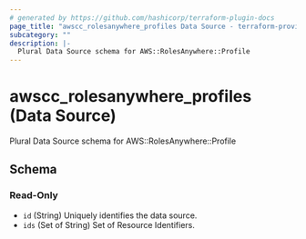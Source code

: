 ```yaml
---
# generated by https://github.com/hashicorp/terraform-plugin-docs
page_title: "awscc_rolesanywhere_profiles Data Source - terraform-provider-awscc"
subcategory: ""
description: |-
  Plural Data Source schema for AWS::RolesAnywhere::Profile
---
```


# awscc_rolesanywhere_profiles (Data Source)

Plural Data Source schema for AWS::RolesAnywhere::Profile



<!-- schema generated by tfplugindocs -->
## Schema

### Read-Only

- `id` (String) Uniquely identifies the data source.
- `ids` (Set of String) Set of Resource Identifiers.

